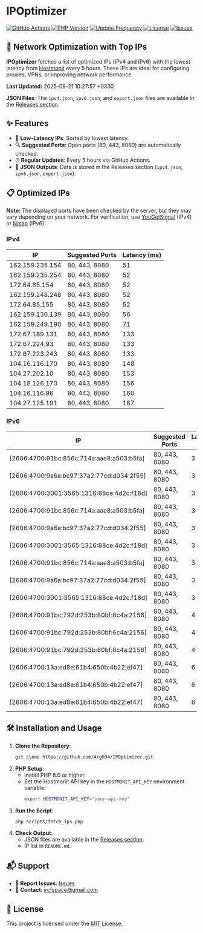 # IPOptimizer

[![GitHub Actions](https://github.com/Argh94/IPOptimizer/workflows/IPOptimizer/badge.svg)](https://github.com/Argh94/IPOptimizer/actions)
[![PHP Version](https://img.shields.io/badge/PHP-8.0-blue)](https://www.php.net)
[![Update Frequency](https://img.shields.io/badge/Updates-Every%205%20Hours-green)](https://github.com/Argh94/IPOptimizer)
[![License](https://img.shields.io/badge/License-MIT-yellow)](https://opensource.org/licenses/MIT)
[![Issues](https://img.shields.io/github/issues/Argh94/IPOptimizer)](https://github.com/Argh94/IPOptimizer/issues)

## 🚀 Network Optimization with Top IPs

**IPOptimizer** fetches a list of optimized IPs (IPv4 and IPv6) with the lowest latency from [Hostmonit](https://hostmonit.com/) every 5 hours. These IPs are ideal for configuring proxies, VPNs, or improving network performance.

**Last Updated:** 2025-08-21 10:27:57 +0330

**JSON Files**: The `ipv4.json`, `ipv6.json`, and `export.json` files are available in the [Releases section](https://github.com/Argh94/IPOptimizer/releases).

## ✨ Features
- 📡 **Low-Latency IPs**: Sorted by lowest latency.
- 🔍 **Suggested Ports**: Open ports (80, 443, 8080) are automatically checked.
- ⏰ **Regular Updates**: Every 5 hours via GitHub Actions.
- 📄 **JSON Outputs**: Data is stored in the Releases section (`ipv4.json`, `ipv6.json`, `export.json`).

## 📋 Optimized IPs

**Note:** The displayed ports have been checked by the server, but they may vary depending on your network. For verification, use [YouGetSignal](https://www.yougetsignal.com/tools/open-ports/) (IPv4) or [Nmap](https://nmap.org/) (IPv6).

### IPv4
| IP | Suggested Ports | Latency (ms) |
|----|------------------|--------------|
| 162.159.235.154 | 80, 443, 8080 | 51 |
| 162.159.235.254 | 80, 443, 8080 | 52 |
| 172.64.85.154 | 80, 443, 8080 | 52 |
| 162.159.248.248 | 80, 443, 8080 | 52 |
| 172.64.85.155 | 80, 443, 8080 | 52 |
| 162.159.130.139 | 80, 443, 8080 | 56 |
| 162.159.249.190 | 80, 443, 8080 | 71 |
| 172.67.189.131 | 80, 443, 8080 | 133 |
| 172.67.224.93 | 80, 443, 8080 | 133 |
| 172.67.223.243 | 80, 443, 8080 | 133 |
| 104.16.116.170 | 80, 443, 8080 | 148 |
| 104.27.202.10 | 80, 443, 8080 | 153 |
| 104.18.126.170 | 80, 443, 8080 | 156 |
| 104.16.116.96 | 80, 443, 8080 | 160 |
| 104.27.125.191 | 80, 443, 8080 | 167 |

### IPv6
| IP | Suggested Ports | Latency (ms) |
|----|------------------|--------------|
| [2606:4700:91bc:856c:714a:aae8:a503:b5fa] | 80, 443, 8080 | 3 |
| [2606:4700:9a6a:bc97:37a2:77cd:d034:2f55] | 80, 443, 8080 | 3 |
| [2606:4700:3001:3565:1316:88ce:4d2c:f18d] | 80, 443, 8080 | 3 |
| [2606:4700:91bc:856c:714a:aae8:a503:b5fa] | 80, 443, 8080 | 3 |
| [2606:4700:9a6a:bc97:37a2:77cd:d034:2f55] | 80, 443, 8080 | 3 |
| [2606:4700:3001:3565:1316:88ce:4d2c:f18d] | 80, 443, 8080 | 3 |
| [2606:4700:91bc:856c:714a:aae8:a503:b5fa] | 80, 443, 8080 | 3 |
| [2606:4700:9a6a:bc97:37a2:77cd:d034:2f55] | 80, 443, 8080 | 3 |
| [2606:4700:3001:3565:1316:88ce:4d2c:f18d] | 80, 443, 8080 | 3 |
| [2606:4700:91bc:792d:253b:80bf:6c4a:2156] | 80, 443, 8080 | 4 |
| [2606:4700:91bc:792d:253b:80bf:6c4a:2156] | 80, 443, 8080 | 4 |
| [2606:4700:91bc:792d:253b:80bf:6c4a:2156] | 80, 443, 8080 | 4 |
| [2606:4700:13a:ed8e:61b4:650b:4b22:ef47] | 80, 443, 8080 | 6 |
| [2606:4700:13a:ed8e:61b4:650b:4b22:ef47] | 80, 443, 8080 | 6 |
| [2606:4700:13a:ed8e:61b4:650b:4b22:ef47] | 80, 443, 8080 | 6 |

## 🛠️ Installation and Usage
1. **Clone the Repository**:
   ```bash
   git clone https://github.com/Argh94/IPOptimizer.git
   ```
2. **PHP Setup**:
   - Install PHP 8.0 or higher.
   - Set the Hostmonit API key in the `HOSTMONIT_API_KEY` environment variable:
     ```bash
     export HOSTMONIT_API_KEY="your-api-key"
     ```
3. **Run the Script**:
   ```bash
   php scripts/fetch_ips.php
   ```
4. **Check Output**:
   - JSON files are available in the [Releases section](https://github.com/Argh94/IPOptimizer/releases).
   - IP list in `README.md`.

## 📬 Support
- 🐛 **Report Issues**: [Issues](https://github.com/Argh94/IPOptimizer/issues)
- 📧 **Contact**: [ircfspace@gmail.com](mailto:ircfspace@gmail.com)

## 📄 License
This project is licensed under the [MIT License](https://github.com/Argh94/HandWave/blob/main/LICENCE).
